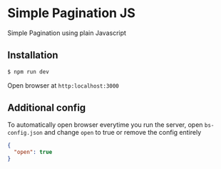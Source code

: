 # Simple Pagination JS

Simple Pagination using plain Javascript

## Installation

```bash
$ npm run dev
```

Open browser at `http:localhost:3000`

## Additional config

To automatically open browser everytime you run the server, open `bs-config.json` and change `open` to true or remove the config entirely

```json
{
  "open": true
}
```
